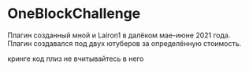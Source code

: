 # OneBlockChallenge
Плагин созданный мной и Lairon1 в далёком мае-июне 2021 года.
Плагин создавался под двух ютуберов за определённую стоимость.

кринге код плиз не вчитывайтесь в него
